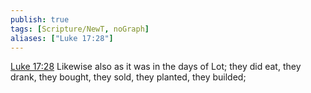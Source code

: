 ```yaml
---
publish: true
tags: [Scripture/NewT, noGraph]
aliases: ["Luke 17:28"]
---
```

[Luke 17:28](https://churchofjesuschrist.org/study/scriptures/nt/luke/17?lang=eng&id=p28#p28) Likewise also as it was in the days of Lot; they did eat, they drank, they bought, they sold, they planted, they builded;
